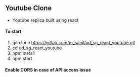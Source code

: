 ## Youtube Clone

-   Youtube replica built using react

#### To start

1. git clone https://gitlab.com/m_sahil/ud_sg_react_youtube.git
2. cd ud_sg_react_youtube
3. npm install
4. npm start

#### Enable CORS in case of API access issue
